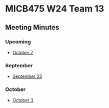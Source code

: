 # MICB475 W24 Team 13

## Meeting Minutes

### Upcoming
- [October 7](./meeting_minutes/2024_10_07.md)

### September

- [September 23](./meeting_minutes/2024_09_24.md)

### October
- [October 3](./meeting_minutes/2024_10_03.md)
